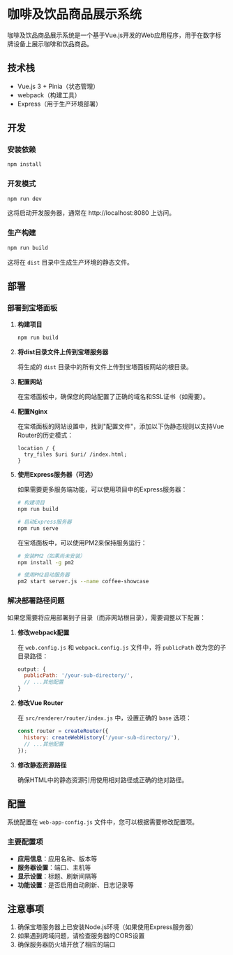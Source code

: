 # 咖啡及饮品商品展示系统

咖啡及饮品商品展示系统是一个基于Vue.js开发的Web应用程序，用于在数字标牌设备上展示咖啡和饮品商品。

## 技术栈

- Vue.js 3 + Pinia（状态管理）
- webpack（构建工具）
- Express（用于生产环境部署）

## 开发

### 安装依赖

```bash
npm install
```

### 开发模式

```bash
npm run dev
```

这将启动开发服务器，通常在 http://localhost:8080 上访问。

### 生产构建

```bash
npm run build
```

这将在 `dist` 目录中生成生产环境的静态文件。

## 部署

### 部署到宝塔面板

1. **构建项目**

   ```bash
   npm run build
   ```

2. **将dist目录文件上传到宝塔服务器**

   将生成的 `dist` 目录中的所有文件上传到宝塔面板网站的根目录。

3. **配置网站**

   在宝塔面板中，确保您的网站配置了正确的域名和SSL证书（如需要）。

4. **配置Nginx**

   在宝塔面板的网站设置中，找到"配置文件"，添加以下伪静态规则以支持Vue Router的历史模式：

   ```nginx
   location / {
     try_files $uri $uri/ /index.html;
   }
   ```

5. **使用Express服务器（可选）**

   如果需要更多服务端功能，可以使用项目中的Express服务器：

   ```bash
   # 构建项目
   npm run build
   
   # 启动Express服务器
   npm run serve
   ```

   在宝塔面板中，可以使用PM2来保持服务运行：

   ```bash
   # 安装PM2（如果尚未安装）
   npm install -g pm2
   
   # 使用PM2启动服务器
   pm2 start server.js --name coffee-showcase
   ```

### 解决部署路径问题

如果您需要将应用部署到子目录（而非网站根目录），需要调整以下配置：

1. **修改webpack配置**

   在 `web.config.js` 和 `webpack.config.js` 文件中，将 `publicPath` 改为您的子目录路径：

   ```js
   output: {
     publicPath: '/your-sub-directory/',
     // ...其他配置
   }
   ```

2. **修改Vue Router**

   在 `src/renderer/router/index.js` 中，设置正确的 `base` 选项：

   ```js
   const router = createRouter({
     history: createWebHistory('/your-sub-directory/'),
     // ...其他配置
   });
   ```

3. **修改静态资源路径**

   确保HTML中的静态资源引用使用相对路径或正确的绝对路径。

## 配置

系统配置在 `web-app-config.js` 文件中，您可以根据需要修改配置项。

### 主要配置项

- **应用信息**：应用名称、版本等
- **服务器设置**：端口、主机等
- **显示设置**：标题、刷新间隔等
- **功能设置**：是否启用自动刷新、日志记录等

## 注意事项

1. 确保宝塔服务器上已安装Node.js环境（如果使用Express服务器）
2. 如果遇到跨域问题，请检查服务器的CORS设置
3. 确保服务器防火墙开放了相应的端口
